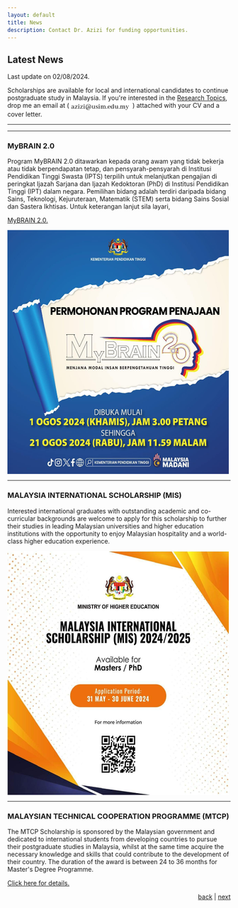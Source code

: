 ```yaml
---
layout: default
title: News
description: Contact Dr. Azizi for funding opportunities.
---
```


## Latest News
Last update on 02/08/2024.

Scholarships are available for local and international candidates to continue postgraduate study in Malaysia. If you're interested in the <a href="research">Research Topics</a>, drop me an email at (<img src="images/email.jpg" style="vertical-align:top">) attached with your CV and a cover letter. 

* * *
* * *
### MyBRAIN 2.0

Program MyBRAIN 2.0 ditawarkan kepada orang awam yang tidak bekerja atau tidak berpendapatan tetap, dan pensyarah-pensyarah di Institusi Pendidikan Tinggi Swasta (IPTS) terpilih untuk melanjutkan pengajian di peringkat Ijazah Sarjana dan Ijazah Kedoktoran (PhD) di Institusi Pendidikan Tinggi (IPT) dalam negara. Pemilihan bidang adalah terdiri daripada bidang Sains, Teknologi, Kejuruteraan, Matematik (STEM) serta bidang Sains Sosial dan Sastera Ikhtisas. Untuk keterangan lanjut sila layari, 

<a href="https://biasiswa.mohe.gov.my/MyBrain2/">MyBRAIN 2.0.</a>


<a href="https://biasiswa.mohe.gov.my/MyBrain2/"><img src="images/mybrain2-2.jpeg" width="500" height="550" align="center"></a>

* * *
### MALAYSIA INTERNATIONAL SCHOLARSHIP (MIS)
 
Interested international graduates with outstanding academic and co-curricular backgrounds are welcome to apply for this scholarship to further their studies in leading Malaysian universities and higher education institutions with the opportunity to enjoy Malaysian hospitality and a world-class higher education experience.

<a href="https://biasiswa.mohe.gov.my/INTER/doc/MIS/Guidelines%20MIS%202024.pdf"><img src="images/mis2024.jpg" width="500" height="550" align="center"></a>


* * *
### MALAYSIAN TECHNICAL COOPERATION PROGRAMME (MTCP)

The MTCP Scholarship is sponsored by the Malaysian government and dedicated to international students from developing countries to pursue their postgraduate studies in Malaysia, whilst at the same time acquire the necessary knowledge and skills that could contribute to the development of their country. The duration of the award is between 24 to 36 months for Master's Degree Programme.

<a href="https://mtcp.kln.gov.my/scholarship">Click here for details.</a>

<p style="text-align: right;">
<a href="blog-list">back</a> | <a href="./">next</a> 
</p>